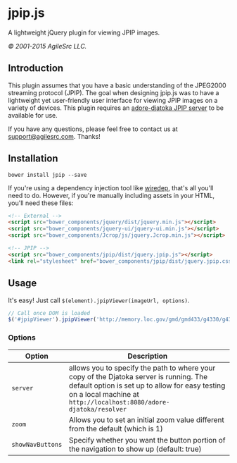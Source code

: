 # jpip.js

A lightweight jQuery plugin for viewing JPIP images.

*© 2001-2015 AgileSrc LLC.*

## Introduction
This plugin assumes that you have a basic understanding of the JPEG2000 streaming protocol (JPIP). The goal when designing jpip.js was to have a lightweight yet user-friendly user interface for viewing JPIP images on a variety of devices. This plugin requires an [adore-djatoka JPIP server](http://sourceforge.net/apps/mediawiki/djatoka/index.php?title=Main_Page) to be available for use.

If you have any questions, please feel free to contact us at [support@agilesrc.com](mailto:support@agilesrc.com). Thanks!

## Installation
```
bower install jpip --save
```

If you're using a dependency injection tool like [wiredep](https://github.com/taptapship/wiredep.git), that's all you'll need to do. However, if you're manually including assets in your HTML, you'll need these files:

```html
<!-- External -->
<script src="bower_components/jquery/dist/jquery.min.js"></script>
<script src="bower_components/jquery-ui/jquery-ui.min.js"></script>
<script src="bower_components/Jcrop/js/jquery.Jcrop.min.js"></script>

<!-- JPIP -->
<script src="bower_components/jpip/dist/jquery.jpip.js"></script>
<link rel="stylesheet" href="bower_components/jpip/dist/jquery.jpip.css" />
```

## Usage

It's easy! Just call `$(element).jpipViewer(imageUrl, options)`.

```js
// Call once DOM is loaded
$('#jpipViewer').jpipViewer('http://memory.loc.gov/gmd/gmd433/g4330/g4330/np000066.jp2', { /* additional options */ });
```

### Options

| Option           | Description
| ------           | -----------
| `server`         | allows you to specify the path to where your copy of the Djatoka server is running. The default option is set up to allow for easy testing on a local machine at `http://localhost:8080/adore-djatoka/resolver`
| `zoom`           | Allows you to set an initial zoom value different from the default (which is 1)
| `showNavButtons` | Specify whether you want the button portion of the navigation to show up (default: true)
